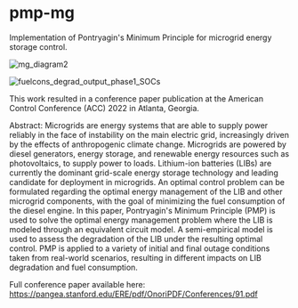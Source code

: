# pmp-mg
Implementation of Pontryagin's Minimum Principle for microgrid energy storage control.

![mg_diagram2](https://user-images.githubusercontent.com/68761709/206780848-cc2e6ca9-be52-448f-8405-763cf7723429.png)

![fuelcons_degrad_output_phase1_SOCs](https://user-images.githubusercontent.com/68761709/206780982-f9adfe9b-7ce5-4a0e-9c9a-23e88cd0a628.png)

This work resulted in a conference paper publication at the American Control Conference (ACC) 2022 in Atlanta, Georgia.

Abstract: Microgrids are energy systems that are able to supply power reliably in the face of instability on the main electric grid, increasingly driven by the effects of anthropogenic climate change. Microgrids are powered by diesel generators, energy storage, and renewable energy resources such as photovoltaics, to supply power to loads. Lithium-ion batteries (LIBs) are currently the dominant grid-scale energy storage technology and leading candidate for deployment in microgrids. An optimal control problem can be formulated regarding the optimal energy management of the LIB and other microgrid components, with the goal of minimizing the fuel consumption of the diesel engine. In this paper, Pontryagin's Minimum Principle (PMP) is used to solve the optimal energy management problem where the LIB is modeled through an equivalent circuit model. A semi-empirical model is used to assess the degradation of the LIB under the resulting optimal control. PMP is applied to a variety of initial and final outage conditions taken from real-world scenarios, resulting in different impacts on LIB degradation and fuel consumption.

Full conference paper available here: https://pangea.stanford.edu/ERE/pdf/OnoriPDF/Conferences/91.pdf

